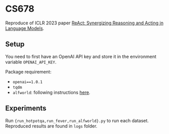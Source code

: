 # CS678

Reproduce of ICLR 2023 paper [ReAct: Synergizing Reasoning and Acting in Language Models](https://arxiv.org/abs/2210.03629).

## Setup
You need to first have an OpenAI API key and store it in the environment variable ``OPENAI_API_KEY``.

Package requirement: 
  - ``openai==1.0.1``
  - ``tqdm``
  - ``alfworld``: following instructions [here](https://github.com/alfworld/alfworld).

## Experiments
Run ``{run_hotpotqa,run_fever,run_alfworld}.py`` to run each dataset. Reproduced results are found in `logs` folder.  

